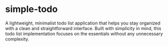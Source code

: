 # simple-todo
A lightweight, minimalist todo list application that helps you stay organized with a clean and straightforward interface. Built with simplicity in mind, this todo list implementation focuses on the essentials without any unnecessary complexity.
